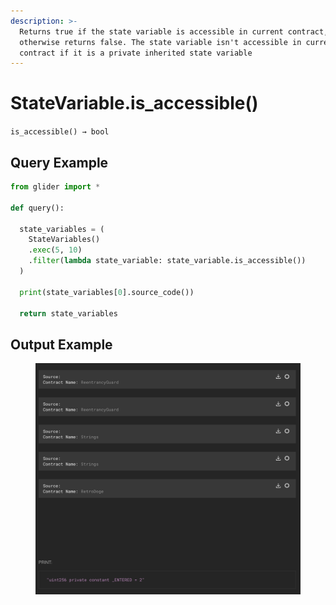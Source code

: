 ```yaml
---
description: >-
  Returns true if the state variable is accessible in current contract,
  otherwise returns false. The state variable isn't accessible in current
  contract if it is a private inherited state variable
---
```


# StateVariable.is\_accessible()

`is_accessible() → bool`



## Query Example

```python
from glider import *

def query():

  state_variables = (
    StateVariables()
    .exec(5, 10)
    .filter(lambda state_variable: state_variable.is_accessible())
  )

  print(state_variables[0].source_code())

  return state_variables
```

## Output Example

<figure><img src="../../../../.gitbook/assets/image (2) (1) (1) (1) (1) (1) (1) (1) (1) (1) (1) (1).png" alt=""><figcaption></figcaption></figure>
